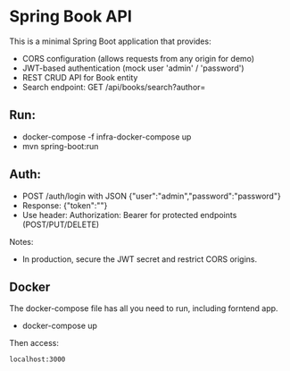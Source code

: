 Spring Book API
===============

This is a minimal Spring Boot application that provides:
- CORS configuration (allows requests from any origin for demo)
- JWT-based authentication (mock user 'admin' / 'password')
- REST CRUD API for Book entity
- Search endpoint: GET /api/books/search?author=


## Run:
- docker-compose -f infra-docker-compose up 
- mvn spring-boot:run

## Auth:
- POST /auth/login with JSON {"user":"admin","password":"password"}
- Response: {"token":"<jwt>"}
- Use header: Authorization: Bearer <jwt> for protected endpoints (POST/PUT/DELETE)

Notes:
- In production, secure the JWT secret and restrict CORS origins.

## Docker
The docker-compose file has all you need to run, including forntend app.

- docker-compose up


Then access:


```
localhost:3000

```